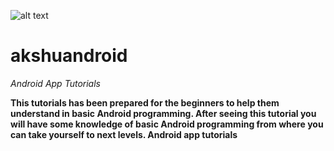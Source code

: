![alt text](https://github.com/akshaysunilmasram/Android/blob/master/akshu.png)

# akshuandroid
*Android App Tutorials*

**This tutorials has been prepared for the beginners to help them understand in basic Android programming. After seeing this tutorial you will have some knowledge of basic Android programming from where you can take yourself to next levels. Android app tutorials**
